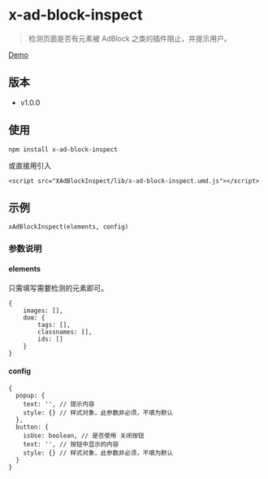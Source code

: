 # x-ad-block-inspect
>
>检测页面是否有元素被 AdBlock 之类的插件阻止，并提示用户。
>
[Demo](https://mikexia930.github.io/xAdBlockInspect/)
## 版本
- v1.0.0

## 使用
```
npm install x-ad-block-inspect
```
或直接用引入
```
<script src="XAdBlockInspect/lib/x-ad-block-inspect.umd.js"></script>
```
## 示例
```
xAdBlockInspect(elements, config)
```

### 参数说明

#### elements
只需填写需要检测的元素即可。
```
{
    images: [],
    dom: {
        tags: [],
        classnames: [],
        ids: []
    }
}
```
#### config
```
{
  popup: {
    text: '', // 提示内容
    style: {} // 样式对象，此参数非必须，不填为默认
  },
  button: {
    isUse: boolean, // 是否使用 关闭按钮
    text: '', // 按钮中显示的内容
    style: {} // 样式对象，此参数非必须，不填为默认
  }
}
```
